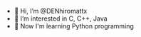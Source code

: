 - 👋 Hi, I’m @DENhiromattx
- 👀 I’m interested in C, C++, Java
- 🌱 Now I'm learning Python programming

<!---
DENhiromattx/DENhiromattx is a ✨ special ✨ repository because its `README.md` (this file) appears on your GitHub profile.
You can click the Preview link to take a look at your changes.
--->
